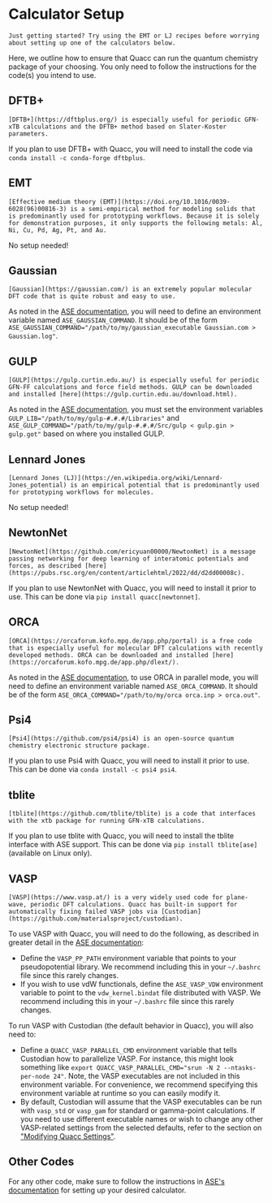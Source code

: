 # Calculator Setup

```{hint}
Just getting started? Try using the EMT or LJ recipes before worrying about setting up one of the calculators below.
```

Here, we outline how to ensure that Quacc can run the quantum chemistry package of your choosing. You only need to follow the instructions for the code(s) you intend to use.

## DFTB+

```{note}
[DFTB+](https://dftbplus.org/) is especially useful for periodic GFN-xTB calculations and the DFTB+ method based on Slater-Koster parameters.
```

If you plan to use DFTB+ with Quacc, you will need to install the code via `conda install -c conda-forge dftbplus`.

## EMT

```{note}
[Effective medium theory (EMT)](https://doi.org/10.1016/0039-6028(96)00816-3) is a semi-empirical method for modeling solids that is predominantly used for prototyping workflows. Because it is solely for demonstration purposes, it only supports the following metals: Al, Ni, Cu, Pd, Ag, Pt, and Au.
```

No setup needed!

## Gaussian

```{note}
[Gaussian](https://gaussian.com/) is an extremely popular molecular DFT code that is quite robust and easy to use.
```

As noted in the [ASE documentation](https://wiki.fysik.dtu.dk/ase/ase/calculators/gaussian.html), you will need to define an environment variable named `ASE_GAUSSIAN_COMMAND`. It should be of the form `ASE_GAUSSIAN_COMMAND="/path/to/my/gaussian_executable Gaussian.com > Gaussian.log"`.

## GULP

```{note}
[GULP](https://gulp.curtin.edu.au/) is especially useful for periodic GFN-FF calculations and force field methods. GULP can be downloaded and installed [here](https://gulp.curtin.edu.au/download.html).
```

As noted in the [ASE documentation](https://wiki.fysik.dtu.dk/ase/ase/calculators/gulp.html), you must set the environment variables `GULP_LIB="/path/to/my/gulp-#.#.#/Libraries"` and `ASE_GULP_COMMAND="/path/to/my/gulp-#.#.#/Src/gulp < gulp.gin > gulp.got"` based on where you installed GULP.

## Lennard Jones

```{note}
[Lennard Jones (LJ)](https://en.wikipedia.org/wiki/Lennard-Jones_potential) is an empirical potential that is predominantly used for prototyping workflows for molecules.
```

No setup needed!

## NewtonNet

```{note}
[NewtonNet](https://github.com/ericyuan00000/NewtonNet) is a message passing networking for deep learning of interatomic potentials and forces, as described [here](https://pubs.rsc.org/en/content/articlehtml/2022/dd/d2dd00008c).
```

If you plan to use NewtonNet with Quacc, you will need to install it prior to use. This can be done via `pip install quacc[newtonnet]`.

## ORCA

```{note}
[ORCA](https://orcaforum.kofo.mpg.de/app.php/portal) is a free code that is especially useful for molecular DFT calculations with recently developed methods. ORCA can be downloaded and installed [here](https://orcaforum.kofo.mpg.de/app.php/dlext/).
```

As noted in the [ASE documentation](https://wiki.fysik.dtu.dk/ase/ase/calculators/orca.html), to use ORCA in parallel mode, you will need to define an environment variable named `ASE_ORCA_COMMAND`. It should be of the form `ASE_ORCA_COMMAND="/path/to/my/orca orca.inp > orca.out"`.

## Psi4

```{note}
[Psi4](https://github.com/psi4/psi4) is an open-source quantum chemistry electronic structure package.
```

If you plan to use Psi4 with Quacc, you will need to install it prior to use. This can be done via `conda install -c psi4 psi4`.

## tblite

```{note}
[tblite](https://github.com/tblite/tblite) is a code that interfaces with the xtb package for running GFN-xTB calculations.
```

If you plan to use tblite with Quacc, you will need to install the tblite interface with ASE support. This can be done via `pip install tblite[ase]` (available on Linux only).

## VASP

```{note}
[VASP](https://www.vasp.at/) is a very widely used code for plane-wave, periodic DFT calculations. Quacc has built-in support for automatically fixing failed VASP jobs via [Custodian](https://github.com/materialsproject/custodian).
```

To use VASP with Quacc, you will need to do the following, as described in greater detail in the [ASE documentation](https://wiki.fysik.dtu.dk/ase/ase/calculators/vasp.html#pseudopotentials):

- Define the `VASP_PP_PATH` environment variable that points to your pseudopotential library. We recommend including this in your `~/.bashrc` file since this rarely changes.
- If you wish to use vdW functionals, define the `ASE_VASP_VDW` environment variable to point to the `vdw_kernel.bindat` file distributed with VASP. We recommend including this in your `~/.bashrc` file since this rarely changes.

To run VASP with Custodian (the default behavior in Quacc), you will also need to:

- Define a `QUACC_VASP_PARALLEL_CMD` environment variable that tells Custodian how to parallelize VASP. For instance, this might look something like `export QUACC_VASP_PARALLEL_CMD="srun -N 2 --ntasks-per-node 24"`. Note, the VASP executables are not included in this environment variable. For convenience, we recommend specifying this environment variable at runtime so you can easily modify it.
- By default, Custodian will assume that the VASP executables can be run with `vasp_std` or `vasp_gam` for standard or gamma-point calculations. If you need to use different executable names or wish to change any other VASP-related settings from the selected defaults, refer to the section on ["Modifying Quacc Settings"](../user/settings.md).

## Other Codes

For any other code, make sure to follow the instructions in [ASE's documentation](https://wiki.fysik.dtu.dk/ase/ase/calculators/calculators.html#supported-calculators) for setting up your desired calculator.
